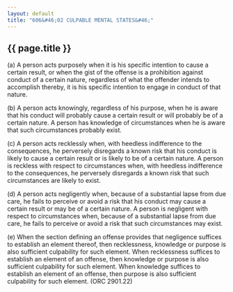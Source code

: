 ```yaml
---
layout: default 
title: "606&#46;02 CULPABLE MENTAL STATES&#46;"
---
```


{{ page.title }}
----------------

​(a) A person acts purposely when it is his specific intention to cause
a certain result, or when the gist of the offense is a prohibition
against conduct of a certain nature, regardless of what the offender
intends to accomplish thereby, it is his specific intention to engage in
conduct of that nature.

​(b) A person acts knowingly, regardless of his purpose, when he is
aware that his conduct will probably cause a certain result or will
probably be of a certain nature. A person has knowledge of circumstances
when he is aware that such circumstances probably exist.

​(c) A person acts recklessly when, with heedless indifference to the
consequences, he perversely disregards a known risk that his conduct is
likely to cause a certain result or is likely to be of a certain nature.
A person is reckless with respect to circumstances when, with heedless
indifference to the consequences, he perversely disregards a known risk
that such circumstances are likely to exist.

​(d) A person acts negligently when, because of a substantial lapse from
due care, he fails to perceive or avoid a risk that his conduct may
cause a certain result or may be of a certain nature. A person is
negligent with respect to circumstances when, because of a substantial
lapse from due care, he fails to perceive or avoid a risk that such
circumstances may exist.

​(e) When the section defining an offense provides that negligence
suffices to establish an element thereof, then recklessness, knowledge
or purpose is also sufficient culpability for such element. When
recklessness suffices to establish an element of an offense, then
knowledge or purpose is also sufficient culpability for such element.
When knowledge suffices to establish an element of an offense, then
purpose is also sufficient culpability for such element. (ORC 2901.22)
